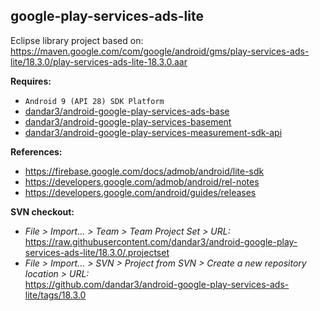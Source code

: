 ## google-play-services-ads-lite

Eclipse library project based on:<br/>
https://maven.google.com/com/google/android/gms/play-services-ads-lite/18.3.0/play-services-ads-lite-18.3.0.aar

**Requires:**
- `Android 9 (API 28) SDK Platform`
- [dandar3/android-google-play-services-ads-base](https://github.com/dandar3/android-google-play-services-ads-base/tree/18.3.0)
- [dandar3/android-google-play-services-basement](https://github.com/dandar3/android-google-play-services-basement/tree/17.0.0)
- [dandar3/android-google-play-services-measurement-sdk-api](https://github.com/dandar3/android-google-play-services-measurement-sdk-api/tree/17.1.0)

**References:**
- https://firebase.google.com/docs/admob/android/lite-sdk
- https://developers.google.com/admob/android/rel-notes
- https://developers.google.com/android/guides/releases

**SVN checkout:**
- _File > Import... > Team > Team Project Set > URL:_<br/>
  https://raw.githubusercontent.com/dandar3/android-google-play-services-ads-lite/18.3.0/.projectset
- _File > Import... > SVN > Project from SVN > Create a new repository location > URL:_<br/>
  https://github.com/dandar3/android-google-play-services-ads-lite/tags/18.3.0
